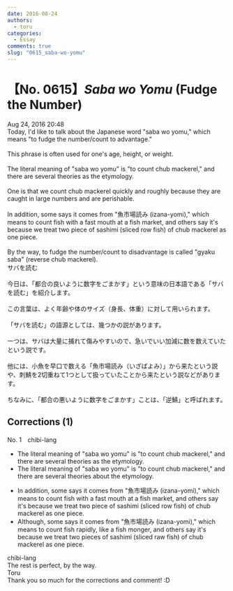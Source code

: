 ```yaml
---
date: 2016-08-24
authors:
  - toru
categories:
  - Essay
comments: true
slug: "0615_saba-wo-yomu"
---
```


# 【No. 0615】<strong><em>Saba wo Yomu</strong></em> (Fudge the Number)
<div class="date">Aug 24, 2016 20:48</div>
<div id="post"><div id="body_show_ori">
Today, I'd like to talk about the Japanese word "saba wo yomu," which means "to fudge the number/count to advantage."<br/><br/>This phrase is often used for one's age, height, or weight.<br/><br/>The literal meaning of "saba wo yomu" is "to count chub mackerel," and there are several theories as the etymology.<br/><br/>One is that we count chub mackerel quickly and roughly because they are caught in large numbers and are perishable.<br/><br/>In addition, some says it comes from "魚市場読み (izana-yomi)," which means to count fish with a fast mouth at a fish market, and others say it's because we treat two piece of sashimi (sliced row fish) of chub mackerel as one piece.<br/><br/>By the way, to fudge the number/count to disadvantage is called "gyaku saba" (reverse chub mackerel).
</div></div>

<!-- more -->

<div id="post_ja"><div id="body_show_mo">
サバを読む<br/><br/>今日は、「都合の良いように数字をごまかす」という意味の日本語である「サバを読む」を紹介します。<br/><br/>この言葉は、よく年齢や体のサイズ（身長、体重）に対して用いられます。<br/><br/>「サバを読む」の語源としては、幾つかの説があります。<br/><br/>一つは、サバは大量に捕れて傷みやすいので、急いでいい加減に数を数えていたという説です。<br/><br/>他には、小魚を早口で数える「魚市場読み（いざばよみ）」から来たという説や、刺鯖を2切重ねて1つとして扱っていたことから来たという説などがあります。<br/><br/>ちなみに、「都合の悪いように数字をごまかす」ことは、「逆鯖」と呼ばれます。
</div></div>

## Corrections (1)
<div id="block"><div class="first_name"> No. 1　<span class="just_name">chibi-lang</span></div><div id="block2">
<ul class="correction_field">
<li class="incorrect">The literal meaning of "saba wo yomu" is "to count chub mackerel," and there are several theories as the etymology.</li>
<li class="corrected correct">
The literal meaning of "saba wo yomu" is "to count chub mackerel," and there are several theories <span class="f_red">about</span> the etymology.
</li>
</ul>
<ul class="correction_field">
<li class="incorrect">In addition, some says it comes from "魚市場読み (izana-yomi)," which means to count fish with a fast mouth at a fish market, and others say it's because we treat two piece of sashimi (sliced row fish) of chub mackerel as one piece.</li>
<li class="corrected correct">
<span class="f_red">Although</span>, some say<span class="sline">s</span> it comes from "魚市場読み (izana-yomi)," which means to count <span class="f_red">fish rapidly, like a fish monger</span>, and others say it's because we treat two piece<span class="f_red">s</span> of sashimi (sliced r<span class="f_red">a</span>w fish) of chub mackerel as one piece.
</li>
</ul>
</div><div class="name"><span class="just_name">chibi-lang</span><br>
The rest is perfect, by the way.
</div>
<div class="name"><span class="just_name">Toru</span><br>
Thank you so much for the corrections and comment! :D
</div>
</div>
